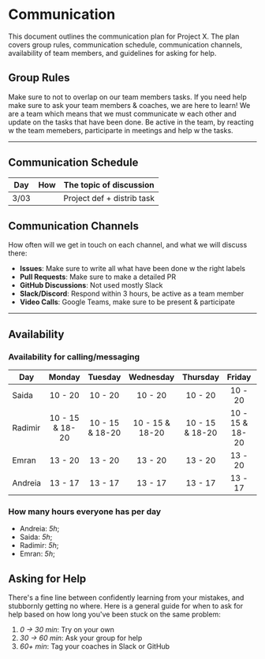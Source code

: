 # Communication

This document outlines the communication plan for Project X. The plan covers
group rules, communication schedule, communication channels, availability of
team members, and guidelines for asking for help.

## Group Rules

Make sure to not to overlap on our team members tasks. If you need help make
sure to ask your team members & coaches, we are here to learn! We are a team
which means that we must communicate w each other and update on the tasks that
have been done. Be active in the team, by reacting w the team memebers,
participarte in meetings and help w the tasks.

---

## Communication Schedule

| Day  | How | The topic of discussion    |
| ---- | :-: | -------------------------- |
| 3/03 |     | Project def + distrib task |

## Communication Channels

How often will we get in touch on each channel, and what we will discuss there:

- **Issues**: Make sure to write all what have been done w the right labels
- **Pull Requests**: Make sure to make a detailed PR
- **GitHub Discussions**: Not used mostly Slack
- **Slack/Discord**: Respond within 3 hours, be active as a team member
- **Video Calls**: Google Teams, make sure to be present & participate

---

## Availability

### Availability for calling/messaging

| Day     |     Monday      |     Tuesday     |    Wednesday    |    Thursday     |     Friday      |    Saturday     |     Sunday      |
| ------- | :-------------: | :-------------: | :-------------: | :-------------: | :-------------: | :-------------: | :-------------: |
| Saida   |     10 - 20     |     10 - 20     |     10 - 20     |     10 - 20     |     10 - 20     |     10 - 20     |     13 - 20     |
| Radimir | 10 - 15 & 18-20 | 10 - 15 & 18-20 | 10 - 15 & 18-20 | 10 - 15 & 18-20 | 10 - 15 & 18-20 | 10 - 15 & 18-20 | 10 - 15 & 18-20 |
| Emran   |     13 - 20     |     13 - 20     |     13 - 20     |     13 - 20     |     13 - 20     |     13 - 20     |     13 - 20     |
| Andreia |     13 - 17     |     13 - 17     |     13 - 17     |     13 - 17     |     13 - 17     |     13 - 17     |     13 - 17     |

### How many hours everyone has per day

- Andreia: _5h_;
- Saida: _5h_;
- Radimir: _5h_;
- Emran: _5h_;

## Asking for Help

There's a fine line between confidently learning from your mistakes, and
stubbornly getting no where. Here is a general guide for when to ask for help
based on how long you've been stuck on the same problem:

1. _0 -> 30 min_: Try on your own
2. _30 -> 60 min_: Ask your group for help
3. _60+ min_: Tag your coaches in Slack or GitHub
